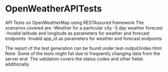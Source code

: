 # OpenWeatherAPITests
API Tests on OpenWeatherMap using RESTAssured framework
The scenarios covered are
-Weather for a particular city
-5 day weather forecast
-Invalid latitude and longitude as parameters for weather and forecast endpoints
-Invalid app_id as parameters for weather and forecast endpoints

The report of the test generation can be found under test-output/index.html
Note: Some of the tests might fail due to frequently changing data from the server end. The validation covers the status codes and other fields additionally. 
